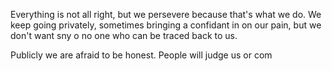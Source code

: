 Everything is not all right, but we persevere because that's what we do. We keep going privately, sometimes bringing a confidant in on our pain, but we don't want sny o no one who can be traced back to us.

Publicly we are afraid to be honest. People will judge us or com